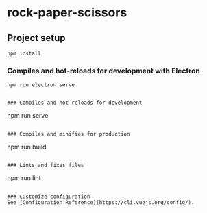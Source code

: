 # rock-paper-scissors

## Project setup
```
npm install
```

### Compiles and hot-reloads for development with Electron
```
npm run electron:serve


### Compiles and hot-reloads for development
```
npm run serve
```

### Compiles and minifies for production
```
npm run build
```

### Lints and fixes files
```
npm run lint
```

### Customize configuration
See [Configuration Reference](https://cli.vuejs.org/config/).
